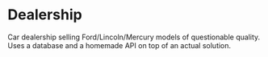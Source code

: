 # Dealership
Car dealership selling Ford/Lincoln/Mercury models of questionable quality. Uses a database and a homemade API on top of an actual solution.
